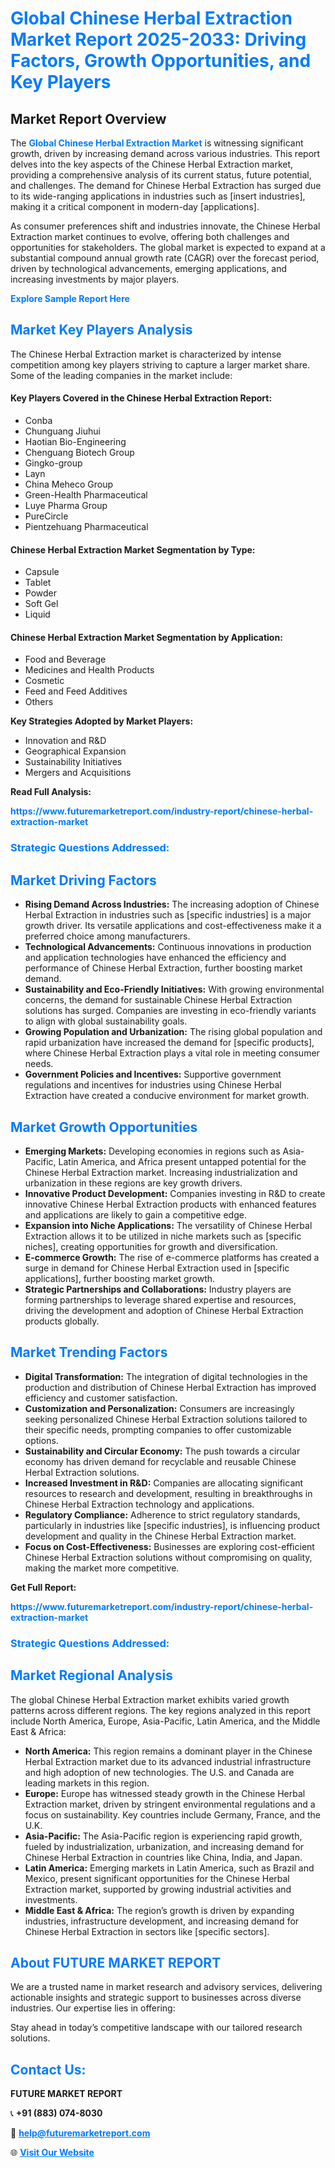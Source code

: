 <h1 style="color: #007BFF;">Global Chinese Herbal Extraction Market Report 2025-2033: Driving Factors, Growth Opportunities, and Key Players</h1>

<section id="overview">
<h2>Market Report Overview</h2>
<p>The <a href="https://www.futuremarketreport.com/industry-report/chinese-herbal-extraction-market" style="color: #007BFF; text-decoration: none;"><strong>Global Chinese Herbal Extraction Market</strong></a> is witnessing significant growth, driven by increasing demand across various industries. This report delves into the key aspects of the Chinese Herbal Extraction market, providing a comprehensive analysis of its current status, future potential, and challenges. The demand for Chinese Herbal Extraction has surged due to its wide-ranging applications in industries such as [insert industries], making it a critical component in modern-day [applications].</p>
<p>As consumer preferences shift and industries innovate, the Chinese Herbal Extraction market continues to evolve, offering both challenges and opportunities for stakeholders. The global market is expected to expand at a substantial compound annual growth rate (CAGR) over the forecast period, driven by technological advancements, emerging applications, and increasing investments by major players.</p>
</section>

<section id="overview">
<p><a href="https://www.futuremarketreport.com/request-sample/reportId=78379" style="color: #007BFF; text-decoration: none;"><strong>Explore Sample Report Here</strong></a></p>
</section>

<section id="key-players">
<h2 style="color: #007BFF;">Market Key Players Analysis</h2>
<p>The Chinese Herbal Extraction market is characterized by intense competition among key players striving to capture a larger market share. Some of the leading companies in the market include:</p>
<h4>Key Players Covered in the Chinese Herbal Extraction Report:</h4>
<ul><li>Conba</li><li>Chunguang Jiuhui</li><li>Haotian Bio-Engineering</li><li>Chenguang Biotech Group</li><li>Gingko-group</li><li>Layn</li><li>China Meheco Group</li><li>Green-Health Pharmaceutical</li><li>Luye Pharma Group</li><li>PureCircle</li><li>Pientzehuang Pharmaceutical</li></ul>
<h4>Chinese Herbal Extraction Market Segmentation by Type:</h4>
<ul><li>Capsule</li><li>Tablet</li><li>Powder</li><li>Soft Gel</li><li>Liquid</li></ul>

<h4>Chinese Herbal Extraction Market Segmentation by Application:</h4>
<ul><li>Food and Beverage</li><li>Medicines and Health Products</li><li>Cosmetic</li><li>Feed and Feed Additives</li><li>Others</li></ul>
<p><strong>Key Strategies Adopted by Market Players:</strong></p>
<ul>
<li>Innovation and R&D</li>
<li>Geographical Expansion</li>
<li>Sustainability Initiatives</li>
<li>Mergers and Acquisitions</li>
</ul>
</section>

<section>
<p><strong>Read Full Analysis: </strong></p><a href="https://www.futuremarketreport.com/industry-report/chinese-herbal-extraction-market" style="color: #007BFF; text-decoration: none;"><strong>https://www.futuremarketreport.com/industry-report/chinese-herbal-extraction-market</strong></a>
<h3 style="color: #007BFF;">Strategic Questions Addressed:</h3>
</section>

<section id="driving-factors">
<h2 style="color: #007BFF;">Market Driving Factors</h2>
<ul>
<li><strong>Rising Demand Across Industries:</strong> The increasing adoption of Chinese Herbal Extraction in industries such as [specific industries] is a major growth driver. Its versatile applications and cost-effectiveness make it a preferred choice among manufacturers.</li>
<li><strong>Technological Advancements:</strong> Continuous innovations in production and application technologies have enhanced the efficiency and performance of Chinese Herbal Extraction, further boosting market demand.</li>
<li><strong>Sustainability and Eco-Friendly Initiatives:</strong> With growing environmental concerns, the demand for sustainable Chinese Herbal Extraction solutions has surged. Companies are investing in eco-friendly variants to align with global sustainability goals.</li>
<li><strong>Growing Population and Urbanization:</strong> The rising global population and rapid urbanization have increased the demand for [specific products], where Chinese Herbal Extraction plays a vital role in meeting consumer needs.</li>
<li><strong>Government Policies and Incentives:</strong> Supportive government regulations and incentives for industries using Chinese Herbal Extraction have created a conducive environment for market growth.</li>
</ul>
</section>

<section id="growth-opportunities">
<h2 style="color: #007BFF;">Market Growth Opportunities</h2>
<ul>
<li><strong>Emerging Markets:</strong> Developing economies in regions such as Asia-Pacific, Latin America, and Africa present untapped potential for the Chinese Herbal Extraction market. Increasing industrialization and urbanization in these regions are key growth drivers.</li>
<li><strong>Innovative Product Development:</strong> Companies investing in R&D to create innovative Chinese Herbal Extraction products with enhanced features and applications are likely to gain a competitive edge.</li>
<li><strong>Expansion into Niche Applications:</strong> The versatility of Chinese Herbal Extraction allows it to be utilized in niche markets such as [specific niches], creating opportunities for growth and diversification.</li>
<li><strong>E-commerce Growth:</strong> The rise of e-commerce platforms has created a surge in demand for Chinese Herbal Extraction used in [specific applications], further boosting market growth.</li>
<li><strong>Strategic Partnerships and Collaborations:</strong> Industry players are forming partnerships to leverage shared expertise and resources, driving the development and adoption of Chinese Herbal Extraction products globally.</li>
</ul>
</section>

<section id="trending-factors">
<h2 style="color: #007BFF;">Market Trending Factors</h2>
<ul>
<li><strong>Digital Transformation:</strong> The integration of digital technologies in the production and distribution of Chinese Herbal Extraction has improved efficiency and customer satisfaction.</li>
<li><strong>Customization and Personalization:</strong> Consumers are increasingly seeking personalized Chinese Herbal Extraction solutions tailored to their specific needs, prompting companies to offer customizable options.</li>
<li><strong>Sustainability and Circular Economy:</strong> The push towards a circular economy has driven demand for recyclable and reusable Chinese Herbal Extraction solutions.</li>
<li><strong>Increased Investment in R&D:</strong> Companies are allocating significant resources to research and development, resulting in breakthroughs in Chinese Herbal Extraction technology and applications.</li>
<li><strong>Regulatory Compliance:</strong> Adherence to strict regulatory standards, particularly in industries like [specific industries], is influencing product development and quality in the Chinese Herbal Extraction market.</li>
<li><strong>Focus on Cost-Effectiveness:</strong> Businesses are exploring cost-efficient Chinese Herbal Extraction solutions without compromising on quality, making the market more competitive.</li>
</ul>
</section>

<section>
<p><strong>Get Full Report: </strong></p><a href="https://www.futuremarketreport.com/industry-report/chinese-herbal-extraction-market" style="color: #007BFF; text-decoration: none;"><strong>https://www.futuremarketreport.com/industry-report/chinese-herbal-extraction-market</strong></a>
<h3 style="color: #007BFF;">Strategic Questions Addressed:</h3>
</section>


<section id="regional-analysis">
<h2 style="color: #007BFF;">Market Regional Analysis</h2>
<p>The global Chinese Herbal Extraction market exhibits varied growth patterns across different regions. The key regions analyzed in this report include North America, Europe, Asia-Pacific, Latin America, and the Middle East & Africa:</p>
<ul>
<li><strong>North America:</strong> This region remains a dominant player in the Chinese Herbal Extraction market due to its advanced industrial infrastructure and high adoption of new technologies. The U.S. and Canada are leading markets in this region.</li>
<li><strong>Europe:</strong> Europe has witnessed steady growth in the Chinese Herbal Extraction market, driven by stringent environmental regulations and a focus on sustainability. Key countries include Germany, France, and the U.K.</li>
<li><strong>Asia-Pacific:</strong> The Asia-Pacific region is experiencing rapid growth, fueled by industrialization, urbanization, and increasing demand for Chinese Herbal Extraction in countries like China, India, and Japan.</li>
<li><strong>Latin America:</strong> Emerging markets in Latin America, such as Brazil and Mexico, present significant opportunities for the Chinese Herbal Extraction market, supported by growing industrial activities and investments.</li>
<li><strong>Middle East & Africa:</strong> The region’s growth is driven by expanding industries, infrastructure development, and increasing demand for Chinese Herbal Extraction in sectors like [specific sectors].</li>
</ul>
</section>

<footer>
<h2 style="color: #007BFF;">About FUTURE MARKET REPORT</h2>
<p>We are a trusted name in market research and advisory services, delivering actionable insights and strategic support to businesses across diverse industries. Our expertise lies in offering:</p>

<p>Stay ahead in today’s competitive landscape with our tailored research solutions.</p>

<h2 style="color: #007BFF;">Contact Us:</h2>
<p><strong>FUTURE MARKET REPORT</strong></p>
<p>📞 <strong>+91 (883) 074-8030</strong></p>
<p>📧 <strong><a href="mailto:help@futuremarketreport.com" style="color: #007BFF;">help@futuremarketreport.com</a></strong></p>
<p>🌐 <strong><a href="https://www.futuremarketreport.com/" style="color: #007BFF;">Visit Our Website</a></strong></p>
</footer>